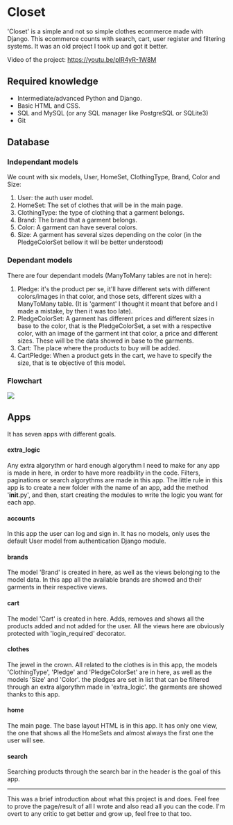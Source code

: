 # Closet
'Closet' is a simple and not so simple clothes ecommerce made with Django. This ecommerce counts with search, cart, user register and filtering systems. It was an old project I took up and got it better.

Video of the project: https://youtu.be/pIR4yR-1W8M

## Required knowledge
- Intermediate/advanced Python and Django.
- Basic HTML and CSS.
- SQL and MySQL (or any SQL manager like PostgreSQL or SQLite3)
- Git

## Database
### Independant models
We count with six models, User, HomeSet, ClothingType, Brand, Color and Size:

1. User: the auth user model.
2. HomeSet: The set of clothes that will be in the main page.
3. ClothingType: the type of clothing that a garment belongs.
4. Brand: The brand that a garment belongs.
5. Color: A garment can have several colors.
6. Size: A garment has several sizes depending on the color (in the PledgeColorSet bellow it will be better understood)

### Dependant models
There are four dependant models (ManyToMany tables are not in here):

1. Pledge: it's the product per se, it'll have different sets with different colors/images in that color, and those sets, different sizes with a ManyToMany table. (It is 'garment' I thought it meant that before and I made a mistake, by then it was too late).
2. PledgeColorSet: A garment has different prices and different sizes in base to the color, that is the PledgeColorSet, a set with a respective color, with an image of the garment int that color, a price and different sizes. These will be the data showed in base to the garments.
3. Cart: The place where the products to buy will be added.
4. CartPledge: When a product gets in the cart, we have to specify the size, that is te objective of this model.

### Flowchart
![](https://i.postimg.cc/dtn4D8PH/clothestore-database-flowchart.jpg)

## Apps
It has seven apps with different goals.

#### extra_logic
Any extra algorythm or hard enough algorythm I need to make for any app is made in here, in order to have more readbility in the code. Filters, paginations or search algorythms are made in this app. The little rule in this app is to create a new folder with the name of an app, add the method '__init__.py', and then, start creating the modules to write the logic you want for each app.

#### accounts
In this app the user can log and sign in. It has no models, only uses the default User model from authentication Django module.

#### brands
The model 'Brand' is created in here, as well as the views belonging to the model data. In this app all the available brands are showed and their garments in their respective views.

#### cart
The model 'Cart' is created in here. Adds, removes and shows all the products added and not added for the user. All the views here are obviously protected with 'login_required' decorator.

#### clothes
The jewel in the crown. All related to the clothes is in this app, the models 'ClothingType', 'Pledge' and 'PledgeColorSet' are in here, as well as the models 'Size' and 'Color'. the pledges are set in list that can be filtered through an extra algorythm made in 'extra_logic'. the garments are showed thanks to this app.

#### home
The main page. The base layout HTML is in this app. It has only one view, the one that shows all the HomeSets and almost always the first one the user will see.

#### search
Searching products through the search bar in the header is the goal of this app.

------------

This was a brief introduction about what this project is and does. Feel free to prove the page/result of all I wrote and also read all you can the code. I'm overt to any critic to get better and grow up, feel free to that too.
